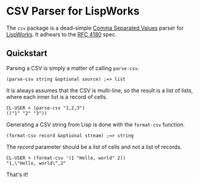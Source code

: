# CSV Parser for LispWorks

The `csv` package is a dead-simple [Comma Separated Values](http://www.json.org) parser for [LispWorks](http://www.lispworks.com). It adhears to the [RFC 4180](https://tools.ietf.org/html/rfc4180) spec.

## Quickstart

Parsing a CSV is simply a matter of calling `parse-csv`.

	(parse-csv string &optional source) ;=> list

It is always assumes that the CSV is multi-line, so the result is a list of lists, where each inner list is a record of cells.

	CL-USER > (parse-csv "1,2,3")
	(("1" "2" "3"))

Generating a CSV string from Lisp is done with the `format-csv` function.

	(format-csv record &optional stream) ;=> string
	
The *record* parameter should be a list of cells and not a list of records.

	CL-USER > (format-csv '(1 "Hello, world" 2))
	"1,\"Hello, world\",2"
	
That's it!
